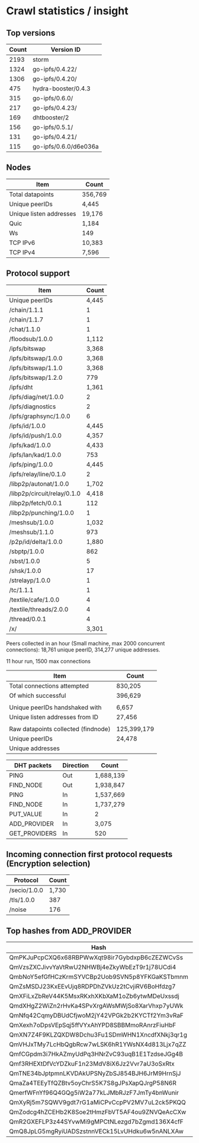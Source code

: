 # Crawl statistics / insight

## Top versions

| Count | Version ID                 |
| ----- | -------------------------- |
|  2193 | storm                      |
|  1324 | go-ipfs/0.4.22/            |
|  1306 | go-ipfs/0.4.20/            |
|   475 | hydra-booster/0.4.3        |
|   315 | go-ipfs/0.6.0/             |
|   217 | go-ipfs/0.4.23/            |
|   169 | dhtbooster/2               |
|   156 | go-ipfs/0.5.1/             |
|   131 | go-ipfs/0.4.21/            |
|   115 | go-ipfs/0.6.0/d6e036a      |

## Nodes

| Item                            |   Count |
| ------------------------------- | ------- |
| Total datapoints                | 356,769 |
| Unique peerIDs                  |   4,445 |
| Unique listen addresses         |  19,176 |
|   Quic                          |   1,184 |
|   Ws                            |     149 |
|   TCP IPv6                      |  10,383 |
|   TCP IPv4                      |   7,596 |

## Protocol support

| Item                            |   Count |
| ------------------------------- | ------- |
| Unique peerIDs                  |   4,445 |
| /chain/1.1.1                    |       1 |
| /chain/1.1.7                    |       1 |
| /chat/1.1.0                     |       1 |
| /floodsub/1.0.0                 |   1,112 |
| /ipfs/bitswap                   |   3,368 |
| /ipfs/bitswap/1.0.0             |   3,368 |
| /ipfs/bitswap/1.1.0             |   3,368 |
| /ipfs/bitswap/1.2.0             |     779 |
| /ipfs/dht                       |   1,361 |
| /ipfs/diag/net/1.0.0            |       2 |
| /ipfs/diagnostics               |       2 |
| /ipfs/graphsync/1.0.0           |       6 |
| /ipfs/id/1.0.0                  |   4,445 |
| /ipfs/id/push/1.0.0             |   4,357 |
| /ipfs/kad/1.0.0                 |   4,433 |
| /ipfs/lan/kad/1.0.0             |     753 |
| /ipfs/ping/1.0.0                |   4,445 |
| /ipfs/relay/line/0.1.0          |       2 |
| /libp2p/autonat/1.0.0           |   1,702 |
| /libp2p/circuit/relay/0.1.0     |   4,418 |
| /libp2p/fetch/0.0.1             |     112 |
| /libp2p/punching/1.0.0          |       1 |
| /meshsub/1.0.0                  |   1,032 |
| /meshsub/1.1.0                  |     973 |
| /p2p/id/delta/1.0.0             |   1,880 |
| /sbptp/1.0.0                    |     862 |
| /sbst/1.0.0                     |       5 |
| /shsk/1.0.0                     |      17 |
| /strelayp/1.0.0                 |       1 |
| /tc/1.1.1                       |       1 |
| /textile/cafe/1.0.0             |       4 |
| /textile/threads/2.0.0          |       4 |
| /thread/0.0.1                   |       4 |
| /x/                             |   3,301 |

Peers collected in an hour (Small machine, max 2000 concurrent connections):   18,761 unique peerID, 314,277 unique addresses.

11 hour run, 1500 max connections

| Item                                | Count       |
| ----------------------------------- | ----------- |
| Total connections attempted         |     830,205 |
| Of which successful                 |     396,629 |
|                                     |             |
| Unique peerIDs handshaked with      |       6,657 |
| Unique listen addresses from ID     |      27,456 |
|                                     |             |
| Raw datapoints collected (findnode) | 125,399,179 |
| Unique peerIDs                      |      24,478 |
| Unique addresses                    |             |

| DHT packets             | Direction | Count      |
| ----------------------- | --------- | ---------- |
| PING                    | Out       |  1,688,139 |
| FIND_NODE               | Out       |  1,938,847 |
| PING                    | In        |  1,537,669 |
| FIND_NODE               | In        |  1,737,279 |
| PUT_VALUE               | In        |          2 |
| ADD_PROVIDER            | In        |      3,075 |
| GET_PROVIDERS           | In        |        520 |

## Incoming connection first protocol requests (Encryption selection)

| Protocol        | Count |
| --------------- | ----- |
| /secio/1.0.0    | 1,730 |
| /tls/1.0.0      |   387 |
| /noise          |   176 |

## Top hashes from ADD_PROVIDER

| Hash                                           | Count  |
| ---------------------------------------------- | ------ |
| QmPKJuPcpCXQ6x68RBPWwXqt98ir7GybdxpB6cZEZWCvSs |   115  |
| QmVzsZXCJivvYaVtRwU2NHWBj4eZkyWbEzT9r1j78UCdi4 |    39  |
| QmbNoY5efGfHCzKrmSYVCBp2Uob9SVN5p8YFKGaKSTbmnm |    23  |
| QmZsMSDJ23KxEEvUjq8RDPDhZVkUz2tCvjiRV6BoHfdzg7 |    15  |
| QmXFiLxZbReV44K5MsxRKxhXKbXaM1oZb6ytwMDeUxssdj |    13  |
| QmdXHgZ2WiZn2rHvKa4SPvXrgAWsMWjSo8XarVhxp7yUWk |    13  |
| QmNfq42CqmyDBUdCfjwoM2jY42VPGk2b2KYCTf2Ym3vRaF |    10  |
| QmXexh7oDpsVEpSqj5ffVYxAhYPD8SBBMmoRAnrzFiuHbF |     9  |
| QmXN7Z4F9KLZQXDW8Dchu3Fu1SDmWHN1XncdfXNkj3qr1g |     7  |
| QmVHJxTMy7LcHbQgbRcw7wLSK6hR1YWsNX4d813Ljx7qZZ |     7  |
| QmfCGpdm3i7HkAZmyUdPq3HNrZvC93uqB1E1TzdseJGg4B |     7  |
| Qmf3RHEXtDfVcYDZkuF1n23MdV8iX6Jz2Vvr7aU3oSxRtx |     7  |
| QmTNE34bJptpmnLKVDAkUPSNyZbSJ854BJH6JrM9HrnSjJ |     6  |
| QmaZa4TEEyTfQZBtv5oyChrS5K7S8gJPsXapQJrgP58N6R |     6  |
| QmerfWFnYf96Q4GQg5iW2a77kLJMbRJzF7JmTy4bnWunir |     5  |
| QmXyRj5m7SQWV9gdt7rG1aMiCPvCcpPV2MV7uL2ck5PKQQ |     4  |
| QmZodcg4hZCEHb2K8Soe2tHmzFbVT5AF4ou9ZNVQeAcCXw |     3  |
| QmR2GXEFLP3z44SYvwMi9gMPCtNLezgd7bZgmd136X4cfF |     3  |
| QmQ8JpLG5mgRyiUADSzstnnVECk15LvUHdku6w5nANLXAw |     3  |
